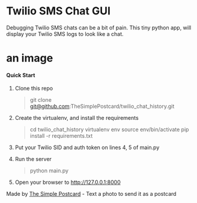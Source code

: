 # Twilio SMS Chat GUI

Debugging Twilio SMS chats can be a bit of pain. This tiny python app, will display your Twilio SMS logs to look like a chat.

# an image

#### <i class="icon-file"></i> Quick Start
1. Clone this repo
    > git clone git@github.com:TheSimplePostcard/twilio_chat_history.git
    
2. Create the virtualenv, and install the requirements
    > cd twilio_chat_history
    > virtualenv env
    > source env/bin/activate
    > pip install -r requirements.txt

3. Put your Twilio SID and auth token on lines 4, 5 of main.py
4.  Run the server
    > python main.py
    
5. Open your browser to http://127.0.0.1:8000



Made by [The Simple Postcard](https://www.TheSimplePostcard.com) - Text a photo to send it as a postcard
